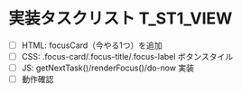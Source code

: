 # 実装タスクリスト T_ST1_VIEW
- [ ] HTML: focusCard（今やる1つ）を追加
- [ ] CSS: .focus-card/.focus-title/.focus-label ボタンスタイル
- [ ] JS: getNextTask()/renderFocus()/do-now 実装
- [ ] 動作確認
